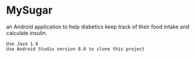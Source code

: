 MySugar
=======

an Android application to help diabetics keep track of their food intake and calculate insulin.

    Use Java 1.6
    Use Android Studio version 8.0 to clone this project
